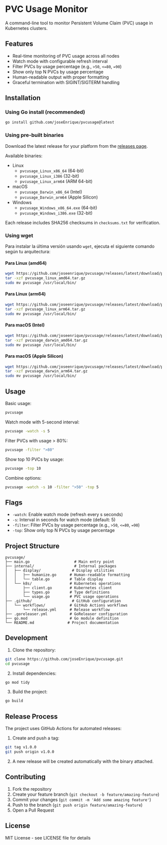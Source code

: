 # PVC Usage Monitor

A command-line tool to monitor Persistent Volume Claim (PVC) usage in Kubernetes clusters.

## Features

- Real-time monitoring of PVC usage across all nodes
- Watch mode with configurable refresh interval
- Filter PVCs by usage percentage (e.g., `>50`, `<=80`, `=90`)
- Show only top N PVCs by usage percentage
- Human-readable output with proper formatting
- Graceful termination with SIGINT/SIGTERM handling

## Installation

### Using Go install (recommended)
```bash
go install github.com/joseEnrique/pvcusage@latest
```

### Using pre-built binaries
Download the latest release for your platform from the [releases page](https://github.com/joseEnrique/pvcusage/releases).

Available binaries:
- Linux
  - `pvcusage_Linux_x86_64` (64-bit)
  - `pvcusage_Linux_i386` (32-bit)
  - `pvcusage_Linux_arm64` (ARM 64-bit)
- macOS
  - `pvcusage_Darwin_x86_64` (Intel)
  - `pvcusage_Darwin_arm64` (Apple Silicon)
- Windows
  - `pvcusage_Windows_x86_64.exe` (64-bit)
  - `pvcusage_Windows_i386.exe` (32-bit)

Each release includes SHA256 checksums in `checksums.txt` for verification.


### Using wget

Para instalar la última versión usando `wget`, ejecuta el siguiente comando según tu arquitectura:

#### Para Linux (amd64)

```bash
wget https://github.com/joseenrique/pvcusage/releases/latest/download/pvcusage_linux_amd64.tar.gz
tar -xzf pvcusage_linux_amd64.tar.gz
sudo mv pvcusage /usr/local/bin/
```

#### Para Linux (arm64)

```bash
wget https://github.com/joseenrique/pvcusage/releases/latest/download/pvcusage_linux_arm64.tar.gz
tar -xzf pvcusage_linux_arm64.tar.gz
sudo mv pvcusage /usr/local/bin/
```

#### Para macOS (Intel)

```bash
wget https://github.com/joseenrique/pvcusage/releases/latest/download/pvcusage_darwin_amd64.tar.gz
tar -xzf pvcusage_darwin_amd64.tar.gz
sudo mv pvcusage /usr/local/bin/
```

#### Para macOS (Apple Silicon)

```bash
wget https://github.com/joseenrique/pvcusage/releases/latest/download/pvcusage_darwin_arm64.tar.gz
tar -xzf pvcusage_darwin_arm64.tar.gz
sudo mv pvcusage /usr/local/bin/
```


## Usage

Basic usage:
```bash
pvcusage
```

Watch mode with 5-second interval:
```bash
pvcusage -watch -s 5
```

Filter PVCs with usage > 80%:
```bash
pvcusage -filter ">80"
```

Show top 10 PVCs by usage:
```bash
pvcusage -top 10
```

Combine options:
```bash
pvcusage -watch -s 10 -filter ">50" -top 5
```

## Flags

- `-watch`: Enable watch mode (refresh every s seconds)
- `-s`: Interval in seconds for watch mode (default: 5)
- `-filter`: Filter PVCs by usage percentage (e.g., `>50`, `<=80`, `=90`)
- `-top`: Show only top N PVCs by usage percentage

## Project Structure

```
pvcusage/
├── main.go                    # Main entry point
├── internal/                  # Internal packages
│   ├── display/              # Display utilities
│   │   ├── humanize.go      # Human-readable formatting
│   │   └── table.go         # Table display
│   └── k8s/                 # Kubernetes operations
│       ├── client.go        # Kubernetes client
│       ├── types.go         # Type definitions
│       └── usage.go         # PVC usage operations
├── .github/                  # GitHub configuration
│   └── workflows/           # GitHub Actions workflows
│       └── release.yml      # Release workflow
├── .goreleaser.yml          # GoReleaser configuration
├── go.mod                   # Go module definition
└── README.md               # Project documentation
```

## Development

1. Clone the repository:
```bash
git clone https://github.com/joseEnrique/pvcusage.git
cd pvcusage
```

2. Install dependencies:
```bash
go mod tidy
```

3. Build the project:
```bash
go build
```

## Release Process

The project uses GitHub Actions for automated releases:

1. Create and push a tag:
```bash
git tag v1.0.0
git push origin v1.0.0
```

2. A new release will be created automatically with the binary attached.

## Contributing

1. Fork the repository
2. Create your feature branch (`git checkout -b feature/amazing-feature`)
3. Commit your changes (`git commit -m 'Add some amazing feature'`)
4. Push to the branch (`git push origin feature/amazing-feature`)
5. Open a Pull Request

## License

MIT License - see LICENSE file for details 